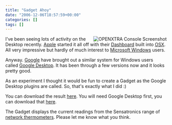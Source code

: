 ```yaml
---
title: "Gadget Ahoy"
date: "2006-12-06T18:57:59+00:00"
categories: []
tags: []
---
```


<img alt="OPENXTRA Console Screenshot" src="http://techteapot.com/wp-content/uploads/2006/12/openxtra-console.gif" align="right" />
I've been seeing lots of activity on the Desktop recently. <a href="http://www.apple.com/">Apple</a> started it all off with their <a href="http://www.apple.com/macosx/leopard/dashboard.html">Dashboard</a> built into <a href="http://www.apple.com/macosx/">OSX</a>. All very impressive but hardly of much interest to <a href="http://www.microsoft.com/windows/">Microsoft Windows</a> users.

Anyway. <a href="http://www.google.com/">Google</a> have brought out a similar system for Windows users called <a href="http://desktop.google.com/">Google Desktop</a>. It has been through a few versions now and it looks pretty good.

As an experiment I thought it would be fun to create a Gadget as the Google Desktop plugins are called. So, that's exactly what I did :)

You can download the result <a href="http://www.openxtra.co.uk/downloads/openxtra-console.php">here</a>. You will need Google Desktop first, you can download that <a href="http://desktop.google.com/">here</a>.

The Gadget displays the current readings from the Sensatronics range of <a href="http://www.openxtra.co.uk/articles/network-thermometer.php">network thermometers</a>. Please let me know what you think.
